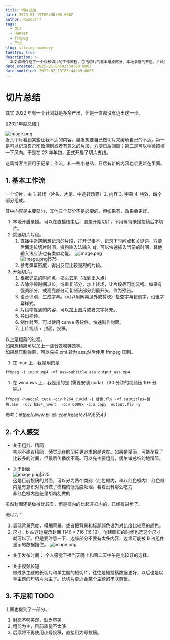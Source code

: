 ```yaml
---
title: 切片总结
date: 2023-01-15T00:00:00.000Z
author: KazooTTT
tags:
  - 切片
  - Hanser
  - ffmpeg
  - 产出
slug: slicing-summary
toAstro: true
description: >-
  本文详细介绍了一个视频切片的工作流程，包括切片的基本组成部分、本地录播的开启、片段挑选、切片过程、字幕生成、视频导出及封面制作等。作者还分享了个人在切片过程中的感受，如粗剪与精简的选择、封面的设计以及视频发布时间的考量。此外，作者指出了当前工作中的不足，如封面美观度不够、粗剪质量有待提高，并计划未来将直接使用大号进行投稿。整体上，本文为想要了解或从事视频切片工作的人提供了实用的指导和建议。
date_created: 2025-01-04T03:34:08.000Z
date_modified: 2025-02-19T03:44:09.000Z
---
```


# 切片总结

其实 2022 年有一个计划就是多多产出，但是一直都没有迈出这一步。

[[2021年度总结]]

![image.png](<https://pictures.kazoottt.top/2024/04/20240407-49094e59b610c297072cefa49126bc59.png>)  
近几个月看到某些让我不适的内容，越发想要自己做切片来缓解自己的不适。第一是可以记录自己印象深刻或者有意义的片段，方便日后回顾；第二是可以稍微把控一下风向。于是在 23 年年初，正式开启了切片支线。

这篇博客主要用于记录工作流，和一些小总结，日后有新的内容也会更新在里面。

## 1. 基本工作流

一个切片，由 1. 转场（片头、片尾、中途转场等）2. 内容 3. 字幕 4. 特效，四个部分组成。

其中内容是主要部分，其他三个部分不是必要的，但如果有，效果会更好。

1. 本地开启录播。可以在直播结束后，直接开始切片，不用等待录播投稿后才切片。
2. 挑选切片片段。
   1. 直播中途遇到想记录的片段，打开记事本，记录下时间点和关键词。方便后面定位切片时间。搜狗输入法输入 sj，可以快速插入当前的时间，其他输入法应该也有类似功能。
      ![image.png](<https://pictures.kazoottt.top/2024/04/20240407-92a9de26622732f507b0cfd59b23d4e9.png>)  
      ![image.png|575](<https://pictures.kazoottt.top/2024/04/20240407-de690bb416ae08075bb7e7853bded56a.png>)
   2. 参考弹幕密度，得出反应比较强烈的片段。
3. 开始切片。
   1. 根据记录的时间点，掐头去尾（找到出入点）
   2. 去除停顿时间过长，或重复部分，加上转场，让片段尽可能流畅。如果有强调部分，或高亮部分可复制该部分到最开头，作为预告。
   3. 语音识别，生成字幕。（可以用网易见外或剪映）检查字幕错别字，设置字幕样式。
   4. 片段中提到的内容，可以加上图片或者文字补充。、
   5. 导出视频。
   6. 制作封面。可以使用 canva 等软件，快速制作封面。
   7. 上传视频 + 封面，投稿。

以上是粗剪的过程。  
如果想精简可以加上一些音效和特效等。  
如果想压制弹幕，可以先把 xml 转为 ass,然后使用 ffmpeg 压制。

1. 在 mac 上，我是用的是

```shell
ffmpeg -i input.mp4 -vf ass=subtitle.ass output_ass.mp4
```

1. 在 windows 上，我是用的是 (需要安装 cuda)
（30 分钟的视频压 10+ 分钟。)

```shell
ffmpeg -hwaccel cuda -c:v h264_cuvid -i 替换.flv -vf subtitles=替换.ass  -c:v h264_nvenc  -b:v 6000k -c:a copy  output.flv -y
```

参考：<https://www.bilibili.com/read/cv14965549>

## 2. 个人感受

- 关于粗剪、精简  
  初期不建议精简，感觉现在的切片更追求的是速度。如果是精简，可能花费了比较多的时间，但最后传播度不高。可以先主要粗剪，偶尔做总结的地精简。

- 关于封面  
  ![image.png|525](<https://pictures.kazoottt.top/2024/04/20240407-a60462a481c349cae60ba7d16aa3264b.png>)  
  这是目前投稿的封面，可以分为两个类别（红色框内，和非红色框内）
  红色框内是有意识对背景做了模糊的低亮度处理，看着没有那么吃力  
  非红色框内是花里胡哨乱做的

虽然封面还是做得比较丑，但是框内的比起非框内的，已经有进步了。

流程为：

1. 调低背景亮度，模糊背景。或者把背景和标题颜色设为对比度比较高的颜色。
2. 尺寸：b 站这边提示封面 1146 \* 716 (16:10)，创建画布的时候也选这个尺寸就可以了。但是要注意一下，边缘部分不要有太多内容，边缘可能被 B 占组件显示的数据挡住。
   ![image.png](<https://pictures.kazoottt.top/2024/04/20240407-09733001434f6a146ae706efae4015c3.png>)

- 关于发布时间：
  个人感觉下播当天晚上和第二天中午是比较好的选择。

- 关于视频长短  
  做过多主题的长切片和单主题的短切片，往往是短投稿数据更好，以后也是以单主题的短切片为主了。长切片更适合某个主题的串联剪辑。

## 3. 不足和 TODO

上面也提到了一部分。

1. 封面不够美观，缺乏审美
2. 粗剪为主，目前质量不太够
3. 后续将不再使用小号投稿，直接用大号投稿。
